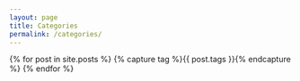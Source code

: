 ```yaml
---
layout: page
title: Categories
permalink: /categories/
---
```

<div>
	{% for post in site.posts  %}
		{% capture tag %}{{ post.tags }}{% endcapture %}
	{% endfor %}
</div>